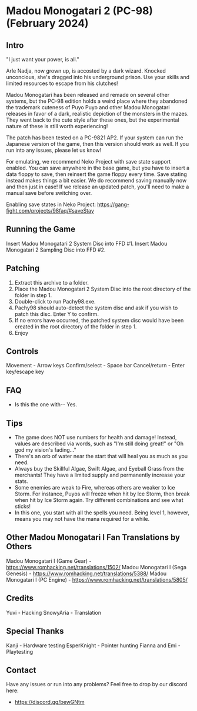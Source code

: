# Madou Monogatari 2 (PC-98) (February 2024) #

## Intro ##
"I just want your power, is all."

Arle Nadja, now grown up, is accosted by a dark wizard. Knocked unconcious,
she's dragged into his underground prison. Use your skills and limited
resources to escape from his clutches!

Madou Monogatari has been released and remade on several other systems,
but the PC-98 edition holds a weird place where they abandoned the trademark
cuteness of Puyo Puyo and other Madou Monogatari releases in favor of a
dark, realistic depiction of the monsters in the mazes. They went back
to the cute style after these ones, but the experimental nature of these
is still worth experiencing!

The patch has been tested on a PC-9821 AP2.
If your system can run the Japanese version of the game, then this version
should work as well. If you run into any issues, please let us know!

For emulating, we recommend Neko Project with save state support enabled.
You can save anywhere in the base game, but you have to insert a data floppy
to save, then reinsert the game floppy every time. Save stating instead
makes things a bit easier. We do recommend saving manually now and then
just in case! If we release an updated patch, you'll need to make a manual
save before switching over.

Enabling save states in Neko Project:
https://gang-fight.com/projects/98faq/#saveStay

## Running the Game ##
Insert Madou Monogatari 2 System   Disc into FFD #1.
Insert Madou Monogatari 2 Sampling Disc into FFD #2.

## Patching ##
1. Extract this archive to a folder.
2. Place the Madou Monogatari 2 System Disc into the root directory of the folder in step 1.
3. Double-click to run Pachy98.exe.
4. Pachy98 should auto-detect the system disc and ask if you wish to patch this disc. Enter Y to confirm.
5. If no errors have occurred, the patched system disc would have been created in the root directory of the folder in step 1.
6. Enjoy

## Controls ##
Movement - Arrow keys
Confirm/select - Space bar
Cancel/return - Enter key/escape key

## FAQ ##
- Is this the one with--
  Yes.

## Tips ##
- The game does NOT use numbers for health and damage! Instead, values are
  described via words, such as "I'm still doing great!" or
  "Oh god my vision's fading..."
- There's an orb of water near the start that will heal you as much as you need.
- Always buy the Skillful Algae, Swift Algae, and Eyeball Grass from the merchants!
  They have a limited supply and permanently increase your stats.
- Some enemies are weak to Fire, whereas others are weaker to Ice Storm.
  For instance, Puyos will freeze when hit by Ice Storm, then break when hit by
  Ice Storm again. Try different combinations and see what sticks!
- In this one, you start with all the spells you need. Being level 1, however,
  means you may not have the mana required for a while.

## Other Madou Monogatari I Fan Translations by Others ##
Madou Monogatari I (Game Gear) -    https://www.romhacking.net/translations/1502/
Madou Monogatari I (Sega Genesis) - https://www.romhacking.net/translations/5388/
Madou Monogatari I (PC Engine) -    https://www.romhacking.net/translations/5805/

## Credits ##
Yuvi - Hacking
SnowyAria - Translation

## Special Thanks ##
Kanji - Hardware testing
EsperKnight - Pointer hunting
Fianna and Emi - Playtesting

## Contact ##
Have any issues or run into any problems? Feel free to drop by our discord here:
*  https://discord.gg/bewGNtm
